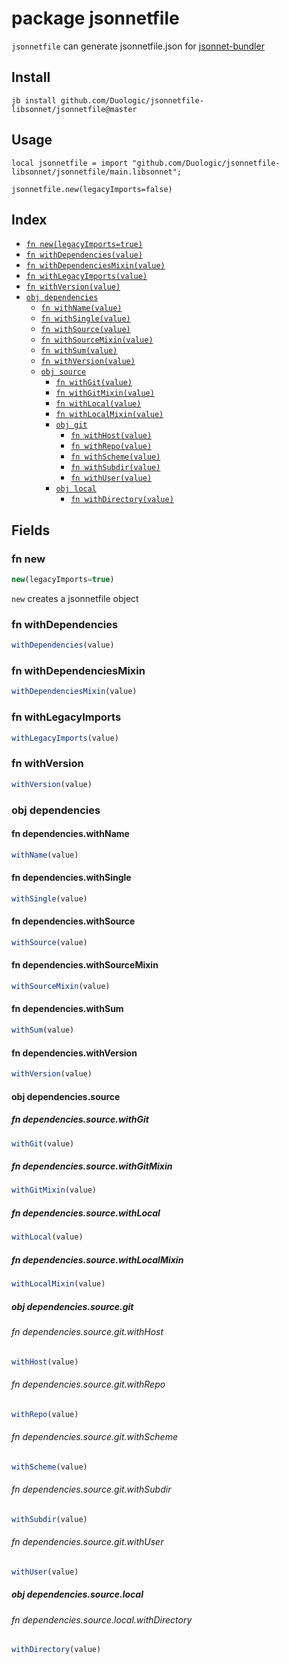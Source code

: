 # package jsonnetfile

`jsonnetfile` can generate jsonnetfile.json for [jsonnet-bundler](https://github.com/jsonnet-bundler/jsonnet-bundler)


## Install

```
jb install github.com/Duologic/jsonnetfile-libsonnet/jsonnetfile@master
```

## Usage

```jsonnet
local jsonnetfile = import "github.com/Duologic/jsonnetfile-libsonnet/jsonnetfile/main.libsonnet";

jsonnetfile.new(legacyImports=false)

```

## Index

* [`fn new(legacyImports=true)`](#fn-new)
* [`fn withDependencies(value)`](#fn-withdependencies)
* [`fn withDependenciesMixin(value)`](#fn-withdependenciesmixin)
* [`fn withLegacyImports(value)`](#fn-withlegacyimports)
* [`fn withVersion(value)`](#fn-withversion)
* [`obj dependencies`](#obj-dependencies)
  * [`fn withName(value)`](#fn-dependencieswithname)
  * [`fn withSingle(value)`](#fn-dependencieswithsingle)
  * [`fn withSource(value)`](#fn-dependencieswithsource)
  * [`fn withSourceMixin(value)`](#fn-dependencieswithsourcemixin)
  * [`fn withSum(value)`](#fn-dependencieswithsum)
  * [`fn withVersion(value)`](#fn-dependencieswithversion)
  * [`obj source`](#obj-dependenciessource)
    * [`fn withGit(value)`](#fn-dependenciessourcewithgit)
    * [`fn withGitMixin(value)`](#fn-dependenciessourcewithgitmixin)
    * [`fn withLocal(value)`](#fn-dependenciessourcewithlocal)
    * [`fn withLocalMixin(value)`](#fn-dependenciessourcewithlocalmixin)
    * [`obj git`](#obj-dependenciessourcegit)
      * [`fn withHost(value)`](#fn-dependenciessourcegitwithhost)
      * [`fn withRepo(value)`](#fn-dependenciessourcegitwithrepo)
      * [`fn withScheme(value)`](#fn-dependenciessourcegitwithscheme)
      * [`fn withSubdir(value)`](#fn-dependenciessourcegitwithsubdir)
      * [`fn withUser(value)`](#fn-dependenciessourcegitwithuser)
    * [`obj local`](#obj-dependenciessourcelocal)
      * [`fn withDirectory(value)`](#fn-dependenciessourcelocalwithdirectory)

## Fields

### fn new

```ts
new(legacyImports=true)
```

`new` creates a jsonnetfile object


### fn withDependencies

```ts
withDependencies(value)
```



### fn withDependenciesMixin

```ts
withDependenciesMixin(value)
```



### fn withLegacyImports

```ts
withLegacyImports(value)
```



### fn withVersion

```ts
withVersion(value)
```



### obj dependencies


#### fn dependencies.withName

```ts
withName(value)
```



#### fn dependencies.withSingle

```ts
withSingle(value)
```



#### fn dependencies.withSource

```ts
withSource(value)
```



#### fn dependencies.withSourceMixin

```ts
withSourceMixin(value)
```



#### fn dependencies.withSum

```ts
withSum(value)
```



#### fn dependencies.withVersion

```ts
withVersion(value)
```



#### obj dependencies.source


##### fn dependencies.source.withGit

```ts
withGit(value)
```



##### fn dependencies.source.withGitMixin

```ts
withGitMixin(value)
```



##### fn dependencies.source.withLocal

```ts
withLocal(value)
```



##### fn dependencies.source.withLocalMixin

```ts
withLocalMixin(value)
```



##### obj dependencies.source.git


###### fn dependencies.source.git.withHost

```ts
withHost(value)
```



###### fn dependencies.source.git.withRepo

```ts
withRepo(value)
```



###### fn dependencies.source.git.withScheme

```ts
withScheme(value)
```



###### fn dependencies.source.git.withSubdir

```ts
withSubdir(value)
```



###### fn dependencies.source.git.withUser

```ts
withUser(value)
```



##### obj dependencies.source.local


###### fn dependencies.source.local.withDirectory

```ts
withDirectory(value)
```


